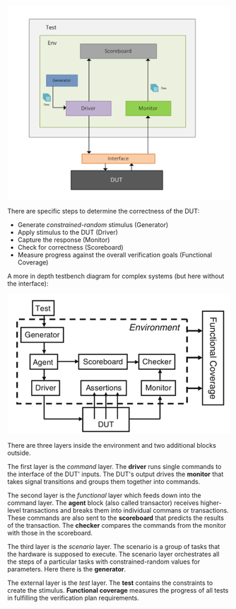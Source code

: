 ![](../media/Screenshot%20from%202023-05-22%2009-47-06.png)


There are specific steps to determine the correctness of the DUT:
- Generate *constrained-random* stimulus (Generator)
- Apply stimulus to the DUT (Driver)
- Capture the response (Monitor)
- Check for correctness (Scoreboard)
- Measure progress against the overall verification goals (Functional Coverage)

A more in depth testbench diagram for complex systems (but here without the interface):

![](../media/Pasted%20image%2020230522105535.png)

There are three layers inside the environment and two additional blocks outside.

The first layer is the *command* layer. 
The **driver** runs single commands to the interface of the DUT' inputs. 
The DUT's output drives the **monitor** that takes signal transitions and groups them together into commands.

The second layer is the *functional* layer which feeds down into the command layer. 
The **agent** block (also called transactor) receives higher-level transactions and breaks them into individual commans or transactions.
These commands are also sent to the **scoreboard** that predicts the results of the transaction. 
The **checker** compares the commands from the monitor with those in the scoreboard.

The third layer is the *scenario* layer. The scenario is a group of tasks that the hardware is supposed to execute. The scenario layer orchestrates all the steps of a particular tasks with constrained-random values for parameters. Here there is the **generator**.

The external layer is the *test* layer.
The **test** contains the constraints to create the stimulus. 
**Functional coverage** measures the progress of all tests in fulfilling the verification plan requirements.